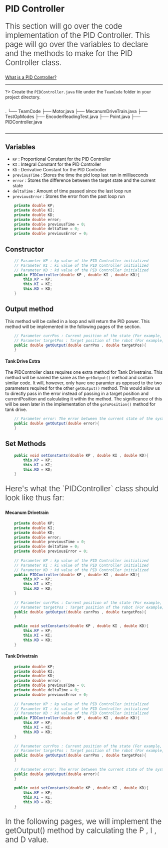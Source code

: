 # PID Controller

<p style = "font-weight : 300; font-size : 24px;">
This section will go over the code implementation of the PID Controller.
This page will go over the variables to declare and the methods to make for the PID Controller class.
</p>

[What is a PID Controller?](https://rohitdasari0424.github.io/pidTerm.html)

---

?>
Create the `PIDController.java` file under the `TeamCode` folder in your project directory.
> ```text
.
└── TeamCode
    ├── Motor.java
    ├── MecanumDriveTrain.java
    ├── TestOpModes
        ├── EncoderReadingTest.java
    ├── Point.java
    ├── PIDController.java
> ```

---

## Variables
- `KP` : Proportional Constant for the PID Controller
- `KI` : Integral Constant for the PID Controller
- `KD` : Derivative Constant for the PID Controller
- `previousTime` : Stores the time the pid loop last ran in milliseconds
- `error` : Stores the difference between the target state and the current state
- `deltaTime` : Amount of time passed since the last loop run
- `previousError` : Stores the error from the past loop run

```java 
    private double KP;
    private double KI;
    private double KD;
    private double error;
    private double previousTime = 0;
    private double deltaTime = 0;
    private double previousError = 0;
```

## Constructor

```java 
    // Parameter KP : kp value of the PID Controller initialized
    // Parameter KI : ki value of the PID Controller initialized
    // Parameter KD : kd value of the PID Controller initialized
    public PIDController(double KP , double KI , double KD){
        this.KP = KP;
        this.KI = KI;
        this.KD = KD;
    }
```

## Output method

This method will be called in a loop and will return the PID power. This method will be implemented in the following pages of the section.
```java 
    // Parameter currPos : Current position of the state (For example, the heading of the robot currently)
    // Parameter targetPos : Target position of the robot (For example, the target heading you are trying to turn towards)
    public double getOutput(double currPos , double targetPos){
    }
```

<!-- tabs:start -->
#### **Tank Drive Extra**

The PIDController class requires one extra method for Tank Drivetrains. This method will be named the same as the `getOutput()` method and contain similar code. It will, however, only have one paramter as opposed to the two parameters required for the other `getOutput()` method. This would allow us to directly pass in the error instead of passing in a target position and currentPosition and calculating it within the method. The significance of this will be seen later in the implementation of the `goToPosition()` method for tank drive.

```java 
    // Parameter error: The error between the current state of the system and the target state of the system
    public double getOutput(double error){
    }
```

<!-- tabs:end -->


## Set Methods

```java 
    public void setConstants(double KP , double KI , double KD){
        this.KP = KP;
        this.KI = KI;
        this.KD = KD;
    }
```





<p style = "font-weight : 300; font-size : 24px;">
Here's what the `PIDController` class should look like thus far:
</p>

<!-- tabs:start -->

#### **Mecanum Drivetrain**

```java 
    private double KP;
    private double KI;
    private double KD;
    private double error;
    private double previousTime = 0;
    private double deltaTime = 0;
    private double previousError = 0;
    
    // Parameter KP : kp value of the PID Controller initialized
    // Parameter KI : ki value of the PID Controller initialized
    // Parameter KD : kd value of the PID Controller initialized
    public PIDController(double KP , double KI , double KD){
        this.KP = KP;
        this.KI = KI;
        this.KD = KD;
    } 
    
    // Parameter currPos : Current position of the state (For example, the heading of the robot currently)
    // Parameter targetPos : Target position of the robot (For example, the target heading you are trying to turn towards)
    public double getOutput(double currPos , double targetPos){
    }
    
    public void setConstants(double KP , double KI , double KD){
        this.KP = KP;
        this.KI = KI;
        this.KD = KD;
    }
```

#### **Tank Drivetrain**

```java 
    private double KP;
    private double KI;
    private double KD;
    private double error;
    private double previousTime = 0;
    private double deltaTime = 0;
    private double previousError = 0;
    
    // Parameter KP : kp value of the PID Controller initialized
    // Parameter KI : ki value of the PID Controller initialized
    // Parameter KD : kd value of the PID Controller initialized
    public PIDController(double KP , double KI , double KD){
        this.KP = KP;
        this.KI = KI;
        this.KD = KD;
    } 
    
    // Parameter currPos : Current position of the state (For example, the heading of the robot currently)
    // Parameter targetPos : Target position of the robot (For example, the target heading you are trying to turn towards)
    public double getOutput(double currPos , double targetPos){
    }
    
    // Parameter error: The error between the current state of the system and the target state of the system
    public double getOutput(double error){
    }
    
    public void setConstants(double KP , double KI , double KD){
        this.KP = KP;
        this.KI = KI;
        this.KD = KD;
    }
```

<!-- tabs:end -->


<p style = "font-weight : 300; font-size : 24px;">
In the following pages, we will implement the getOutput() method by calculating the P , I , and D value.
</p>
